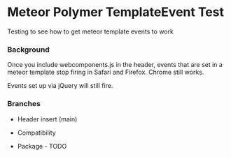 Meteor Polymer TemplateEvent Test
=================================

Testing to see how to get meteor template events to work

### Background

Once you include webcomponents.js in the header, events that are set in a meteor template stop firing in Safari and Firefox.  Chrome still works.

Events set up via jQuery will still fire.

### Branches


* Header insert (main)

* Compatibility

* Package - TODO